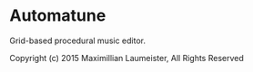 # Automatune

Grid-based procedural music editor.

Copyright (c) 2015 Maximillian Laumeister, All Rights Reserved
